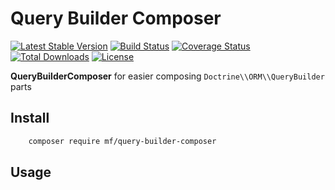Query Builder Composer
======================

[![Latest Stable Version](https://img.shields.io/packagist/v/mf/query-builder-composer.svg)](https://packagist.org/packages/mf/query-builder-composer)
[![Build Status](https://travis-ci.org/MortalFlesh/php-query-builder-composer.svg?branch=master)](https://travis-ci.org/MortalFlesh/php-query-builder-composer)
[![Coverage Status](https://coveralls.io/repos/github/MortalFlesh/php-query-builder-composer/badge.svg?branch=master)](https://coveralls.io/github/MortalFlesh/php-query-builder-composer?branch=master)
[![Total Downloads](https://img.shields.io/packagist/dt/mf/query-builder-composer.svg)](https://packagist.org/packages/mf/query-builder-composer)
[![License](https://img.shields.io/packagist/l/mf/query-builder-composer.svg)](https://packagist.org/packages/mf/query-builder-composer)

**QueryBuilderComposer** for easier composing `Doctrine\\ORM\\QueryBuilder` parts

## Install
```bash
    composer require mf/query-builder-composer
```

## Usage 

